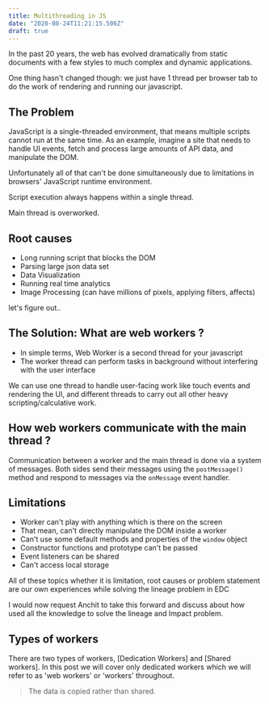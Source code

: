 ```yaml
---
title: Multithreading in JS
date: "2020-08-24T11:21:15.506Z"
draft: true
---
```


In the past 20 years, the web has evolved dramatically from static documents with a few styles to much complex and dynamic applications.

One thing hasn't changed though: we just have 1 thread per browser tab to do the work of rendering and running our javascript.

## The Problem

JavaScript is a single-threaded environment, that means multiple scripts cannot run at the same time. As an example, imagine a site that needs to handle UI events, fetch and process large amounts of API data, and manipulate the DOM.

Unfortunately all of that can't be done simultaneously due to limitations in browsers' JavaScript runtime environment.

Script execution always happens within a single thread.

Main thread is overworked.

## Root causes

- Long running script that blocks the DOM ​
- Parsing large json data set​
- Data Visualization​
- Running real time analytics ​
- Image Processing (can have millions of pixels, applying filters, affects)

let's figure out..

## The Solution: What are web workers ?

- In simple terms, Web Worker is a second thread for your javascript
- The worker thread can perform tasks in background without interfering with the user interface

We can use one thread to handle user-facing work like touch events and rendering the UI, and different threads to carry out all other heavy scripting/calculative work.​

## How web workers communicate with the main thread ?

Communication between a worker and the main thread is done via a system of messages.
Both sides send their messages using the `postMessage()` method and respond to messages via the `onMessage` event handler.

## Limitations

- Worker can't play with anything which is there on the screen
- That mean, can't directly manipulate the DOM inside a worker
- Can't use some default methods and properties of the `window` object
- Constructor functions and prototype can't be passed
- Event listeners can be shared
- Can't access local storage

All of these topics whether it is limitation, root causes or problem statement are our own experiences while solving the lineage problem in EDC

I would now request Anchit to take this forward and discuss about how used all the knowledge to solve the lineage and Impact problem.

## Types of workers

There are two types of workers, [Dedication Workers] and [Shared workers]. In this post we will cover only dedicated workers which we will refer to as 'web workers' or 'workers' throughout.

> The data is copied rather than shared.
